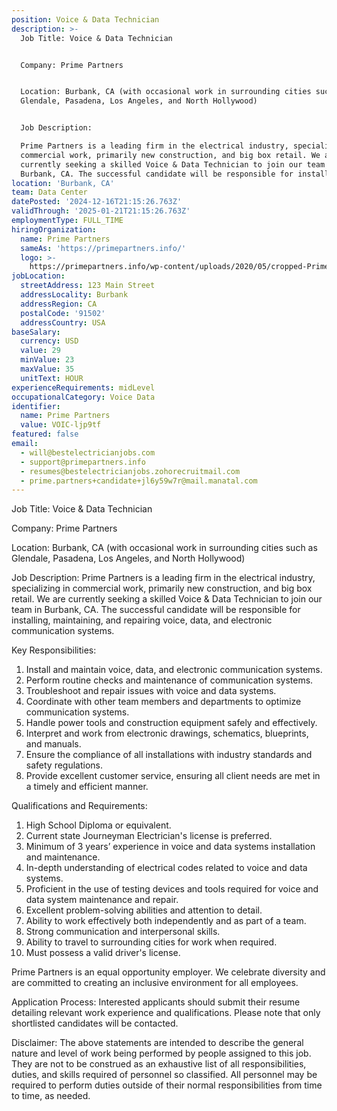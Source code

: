 ```yaml
---
position: Voice & Data Technician
description: >-
  Job Title: Voice & Data Technician


  Company: Prime Partners


  Location: Burbank, CA (with occasional work in surrounding cities such as
  Glendale, Pasadena, Los Angeles, and North Hollywood)


  Job Description:

  Prime Partners is a leading firm in the electrical industry, specializing in
  commercial work, primarily new construction, and big box retail. We are
  currently seeking a skilled Voice & Data Technician to join our team in
  Burbank, CA. The successful candidate will be responsible for installing...
location: 'Burbank, CA'
team: Data Center
datePosted: '2024-12-16T21:15:26.763Z'
validThrough: '2025-01-21T21:15:26.763Z'
employmentType: FULL_TIME
hiringOrganization:
  name: Prime Partners
  sameAs: 'https://primepartners.info/'
  logo: >-
    https://primepartners.info/wp-content/uploads/2020/05/cropped-Prime-Partners-Logo-NO-BG-1-1.png
jobLocation:
  streetAddress: 123 Main Street
  addressLocality: Burbank
  addressRegion: CA
  postalCode: '91502'
  addressCountry: USA
baseSalary:
  currency: USD
  value: 29
  minValue: 23
  maxValue: 35
  unitText: HOUR
experienceRequirements: midLevel
occupationalCategory: Voice Data
identifier:
  name: Prime Partners
  value: VOIC-ljp9tf
featured: false
email:
  - will@bestelectricianjobs.com
  - support@primepartners.info
  - resumes@bestelectricianjobs.zohorecruitmail.com
  - prime.partners+candidate+jl6y59w7r@mail.manatal.com
---
```




Job Title: Voice & Data Technician

Company: Prime Partners

Location: Burbank, CA (with occasional work in surrounding cities such as Glendale, Pasadena, Los Angeles, and North Hollywood)

Job Description:
Prime Partners is a leading firm in the electrical industry, specializing in commercial work, primarily new construction, and big box retail. We are currently seeking a skilled Voice & Data Technician to join our team in Burbank, CA. The successful candidate will be responsible for installing, maintaining, and repairing voice, data, and electronic communication systems.

Key Responsibilities:

1. Install and maintain voice, data, and electronic communication systems.
2. Perform routine checks and maintenance of communication systems.
3. Troubleshoot and repair issues with voice and data systems.
4. Coordinate with other team members and departments to optimize communication systems.
5. Handle power tools and construction equipment safely and effectively.
6. Interpret and work from electronic drawings, schematics, blueprints, and manuals.
7. Ensure the compliance of all installations with industry standards and safety regulations.
8. Provide excellent customer service, ensuring all client needs are met in a timely and efficient manner.

Qualifications and Requirements:

1. High School Diploma or equivalent.
2. Current state Journeyman Electrician's license is preferred.
3. Minimum of 3 years’ experience in voice and data systems installation and maintenance.
4. In-depth understanding of electrical codes related to voice and data systems.
5. Proficient in the use of testing devices and tools required for voice and data system maintenance and repair.
6. Excellent problem-solving abilities and attention to detail.
7. Ability to work effectively both independently and as part of a team.
8. Strong communication and interpersonal skills.
9. Ability to travel to surrounding cities for work when required.
10. Must possess a valid driver's license.

Prime Partners is an equal opportunity employer. We celebrate diversity and are committed to creating an inclusive environment for all employees.

Application Process:
Interested applicants should submit their resume detailing relevant work experience and qualifications. Please note that only shortlisted candidates will be contacted.

Disclaimer: The above statements are intended to describe the general nature and level of work being performed by people assigned to this job. They are not to be construed as an exhaustive list of all responsibilities, duties, and skills required of personnel so classified. All personnel may be required to perform duties outside of their normal responsibilities from time to time, as needed.
